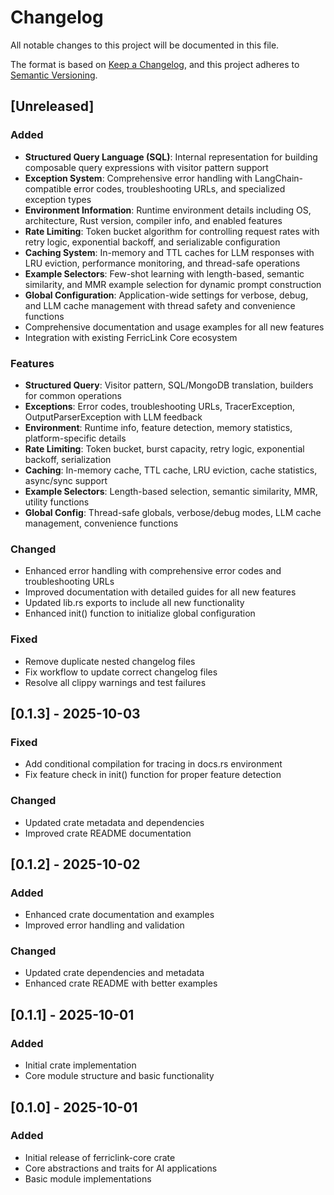 # Changelog

All notable changes to this project will be documented in this file.

The format is based on [Keep a Changelog](https://keepachangelog.com/en/1.0.0/),
and this project adheres to [Semantic Versioning](https://semver.org/spec/v2.0.0.html).

## [Unreleased]

### Added
- **Structured Query Language (SQL)**: Internal representation for building composable query expressions with visitor pattern support
- **Exception System**: Comprehensive error handling with LangChain-compatible error codes, troubleshooting URLs, and specialized exception types
- **Environment Information**: Runtime environment details including OS, architecture, Rust version, compiler info, and enabled features
- **Rate Limiting**: Token bucket algorithm for controlling request rates with retry logic, exponential backoff, and serializable configuration
- **Caching System**: In-memory and TTL caches for LLM responses with LRU eviction, performance monitoring, and thread-safe operations
- **Example Selectors**: Few-shot learning with length-based, semantic similarity, and MMR example selection for dynamic prompt construction
- **Global Configuration**: Application-wide settings for verbose, debug, and LLM cache management with thread safety and convenience functions
- Comprehensive documentation and usage examples for all new features
- Integration with existing FerricLink Core ecosystem

### Features
- **Structured Query**: Visitor pattern, SQL/MongoDB translation, builders for common operations
- **Exceptions**: Error codes, troubleshooting URLs, TracerException, OutputParserException with LLM feedback
- **Environment**: Runtime info, feature detection, memory statistics, platform-specific details
- **Rate Limiting**: Token bucket, burst capacity, retry logic, exponential backoff, serialization
- **Caching**: In-memory cache, TTL cache, LRU eviction, cache statistics, async/sync support
- **Example Selectors**: Length-based selection, semantic similarity, MMR, utility functions
- **Global Config**: Thread-safe globals, verbose/debug modes, LLM cache management, convenience functions

### Changed
- Enhanced error handling with comprehensive error codes and troubleshooting URLs
- Improved documentation with detailed guides for all new features
- Updated lib.rs exports to include all new functionality
- Enhanced init() function to initialize global configuration

### Fixed
- Remove duplicate nested changelog files
- Fix workflow to update correct changelog files
- Resolve all clippy warnings and test failures

## [0.1.3] - 2025-10-03

### Fixed
- Add conditional compilation for tracing in docs.rs environment
- Fix feature check in init() function for proper feature detection

### Changed
- Updated crate metadata and dependencies
- Improved crate README documentation

## [0.1.2] - 2025-10-02

### Added
- Enhanced crate documentation and examples
- Improved error handling and validation

### Changed
- Updated crate dependencies and metadata
- Enhanced crate README with better examples

## [0.1.1] - 2025-10-01

### Added
- Initial crate implementation
- Core module structure and basic functionality

## [0.1.0] - 2025-10-01

### Added
- Initial release of ferriclink-core crate
- Core abstractions and traits for AI applications
- Basic module implementations
